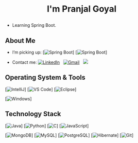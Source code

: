 
# <p align="center"> I'm Pranjal Goyal </p> 

- Learning Spring Boot.


## About Me

- I’m picking up:
[![Spring Boot](https://img.shields.io/badge/Spring_Boot-F2F4F9?style=for-the-badge&logo=spring-boot)]
[![Spring Boot](https://img.shields.io/badge/Spring-6DB33F?style=for-the-badge&logo=spring&logoColor=white)]

- Contact me:
<a href="https://www.linkedin.com/in/dontwike/"><img alt="LinkedIn" src="https://img.shields.io/badge/linkedin%20-%230077B5.svg?&style=flat&logo=linkedin&logoColor=white"/></a> &nbsp;
<a href="mailto:itspranjal00@gmail.com"><img alt="Gmail" src="https://img.shields.io/badge/Gmail-D14836?style=flat&logo=gmail&logoColor=white" /></a> &nbsp;
<a href="https://instagram.com/dontwike"><img src="https://img.shields.io/badge/-@dontwike_-E4405F?style=flat&logo=Instagram&logoColor=white"/></a> &nbsp;



## Operating System & Tools

[![IntelliJ](https://img.shields.io/badge/IntelliJ_IDEA-000000.svg?style=for-the-badge&logo=intellij-idea&logoColor=white)]
[![VS Code](https://img.shields.io/badge/IDE-VSCode-%23007ACC?style=flat-square&logo=Visual-studio-code)]
[![Eclipse](https://img.shields.io/badge/Eclipse-2C2255?style=for-the-badge&logo=eclipse&logoColor=white)]
                                                                                                                                                
[![Windows](https://img.shields.io/badge/Windows-0078D6?style=for-the-badge&logo=windows&logoColor=white)]

                                                                                                                                                
## Technology Stack
                                                                                                                                                
[![Java](https://img.shields.io/badge/java-%23ED8B00.svg?style=for-the-badge&logo=java&logoColor=white)]
[![Python](https://img.shields.io/badge/Python-FFD43B?style=for-the-badge&logo=python&logoColor=blue)]
[![C](https://img.shields.io/badge/c-%2300599C.svg?style=for-the-badge&logo=c&logoColor=white)]
[![JavaScript](https://img.shields.io/badge/JavaScript-323330?style=for-the-badge&logo=javascript&logoColor=F7DF1E)]

[![MongoDB](https://img.shields.io/badge/-MongoDB-47A248?style=flat-square&logo=MongoDB&logoColor=ffffff)]
[![MySQL](https://img.shields.io/badge/-MySQL-4479A1?style=flat-square&logo=MySQL&logoColor=ffffff)]
[![PostgreSQL](https://img.shields.io/badge/PostgreSQL-316192?style=for-the-badge&logo=postgresql&logoColor=white)]
[![Hibernate](https://img.shields.io/badge/Hibernate-59666C?style=for-the-badge&logo=Hibernate&logoColor=white)]
[![Git](https://img.shields.io/badge/-Git-%23F05032?style=flat-square&logo=git&logoColor=%23ffffff)]
